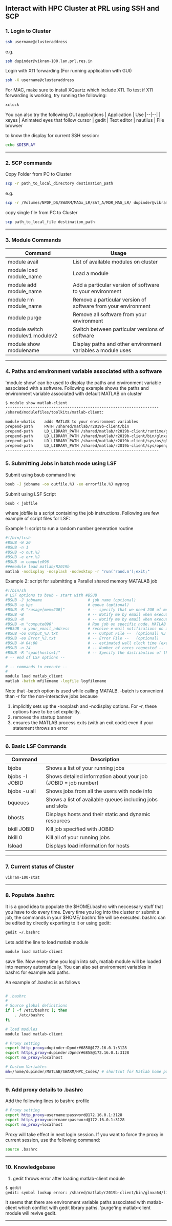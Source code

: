 Interact with HPC Cluster at PRL using SSH and SCP
-------------------------------------------------


### 1. Login to Cluster
```bash
ssh username@clusteraddress
```
e.g. 
```bash
ssh dupinder@vikram-100.lan.prl.res.in
```
Login with X11 forwarding (For running application with GUI)
```bash
ssh -X username@clusteraddress
```
For MAC, make sure to install XQuartz which include X11.
To test if X11 forwarding is working, try running the following:
```bash
xclock 
```
You can also try the following GUI applications
| Application | Use
|--|--|
| xeyes | Animated eyes that follow cursor
| gedit | Text editor
| nautilus | File browser
  
to know the display for current SSH session:
```bash
echo $DISPLAY
```

------------------------------------------------------------------------------------------


### 2. SCP commands
Copy Folder from PC to Cluster
```bash
scp -r path_to_local_directory destination_path
```
e.g.
```bash
scp -r /Volumes/NPDF_DS/SWARM/MAGx_LR/SAT_A/MDR_MAG_LR/ dupinder@vikram-100.lan.prl.res.in:~/Data/SWARM//SAT_A/  
```
copy single file from PC to Cluster
```bash
scp path_to_local_file destination_path
```
------------------------------------------------------------------------------------------

### 3. Module Commands
Command | Usage
|--|--|
| module avail | List of available modules on cluster
| module load module_name | Load a module 
| module add module_name | Add a particular version of software to your environment 
| module rm module_name | Remove a particular version of software from your environment
| module purge | Remove all software from your environment
| module switch modulev1 modulev2 | Switch between particular versions of software
| module show modulename | Display paths and other environment variables a module uses

------------------------------------------------------------------------------------------

### 4. Paths and environment variable associated with a software
'module show' can be used to display the paths and environment variable associated with a software. Following example shows the paths and environment variable associated with default MATLAB on cluster
```bash
$ module show matlab-client
-------------------------------------------------------------------
/shared/modulefiles/toolkits/matlab-client:

module-whatis	 adds MATLAB to your environment variables 
prepend-path	 PATH /shared/matlab/r2019b-client/bin 
prepend-path	 LD_LIBRARY_PATH /shared/matlab/r2019b-client/runtime/glnxa64 
prepend-path	 LD_LIBRARY_PATH /shared/matlab/r2019b-client/bin/glnxa64 
prepend-path	 LD_LIBRARY_PATH /shared/matlab/r2019b-client/sys/os/glnxa64 
prepend-path	 LD_LIBRARY_PATH /shared/matlab/r2019b-client/sys/opengl/lib/glnxa64 
-------------------------------------------------------------------
```



### 5. Submitting Jobs in batch mode using LSF 
Submit using bsub command line
```bash
bsub -J jobname -oo outfile.%J -eo errorfile.%J myprog
```
Submit using LSF Script
```bash
bsub < jobfile
```
where jobfile is a script containing the job instructions. Following are few example of script files for LSF:

Example 1: script to run a random number generation routine
```bash
#!/bin/tcsh
#BSUB -W 20
#BSUB -n 1
#BSUB -o out.%J
#BSUB -e err.%J
#BSUB -m compute096
###module load matlab/R2019b
matlab -nodisplay -nosplash -nodesktop -r "run('rand.m');exit;"
```
Example 2:
script for submitting a Parallel shared memory MATALAB job
```bash
#!/bin/sh
# LSF options to bsub - start with #BSUB
#BSUB -J jobname                    # job name (optional)
#BSUB -q hpc                        # queue (optional)
#BSUB -R "rusage[mem=2GB]"          # -- specify that we need 2GB of memory per core/slot -- 
#BSUB -B                            # -- Notify me by email when execution begins --
#BSUB -N                            # -- Notify me by email when execution ends   --
#BSUB -m "compute090"               # Run job on specific node. MATLAB license is attached on node 090
##BSUB -u your_email_address        # receive e-mail notifications on a non-default address
#BSUB -oo Output_%J.txt             # -- Output File --  (optional) %J suffix the job number with file name
#BSUB -eo Error_%J.txt              # -- Error File --   (optional) 
#BSUB -W 04:00                      # -- estimated wall clock time (execution time): hh:mm -- 
#BSUB -n 24                         # -- Number of cores requested -- 
#BSUB -R "span[hosts=1]"            # -- Specify the distribution of the cores: on a single node --
# -- end of LSF options -- 

# -- commands to execute -- 
# 
module load matlab_client
matlab -batch mfilename -logfile logfilename
```
Note that -batch option is used while calling MATALB. -batch is convenient than -r for the non-interactive jobs because 
1. implicitly sets up the -nosplash and -nodisplay options. For -r, these options have to be set explicitly.
2. removes the startup banner
3. ensures the MATLAB process exits (with an exit code) even if your statement throws an error

------------------------------------------------------------------------------------------

### 6. Basic LSF Commands
| Command            | Description |
|---|---|
| bjobs | Shows a list of your running jobs |
| bjobs -l JOBID | Shows detailed information about your job (JOBID = job number) |
| bjobs -u all | Shows jobs from all the users with node info |
| bqueues | Shows a list of available queues including jobs and slots |
| bhosts | Displays hosts and their static and dynamic resources |
| bkill JOBID | Kill job specified with JOBID |
| bkill 0 | Kill all of your running jobs |
| lsload | Displays load information for hosts |
------------------------------------------------------------------------------------------

### 7. Current status of Cluster
```bash
vikram-100-stat
```
------------------------------------------------------------------------------------------

### 8. Populate .bashrc
It is a good idea to populate the $HOME/.bashrc with neccessary stuff that you have to do every time. Every time you log into the cluster or submit a job, the commands in your $HOME/.bashrc file will be executed. bashrc can be edited by directly exporting to it or using gedit:
```bash
gedit ~/.bashrc
```
Lets add the line to load matlab module
```bash
module load matlab-client
```
save file. Now every time you login into ssh, matlab module will be loaded into memory automatically. You can also set environment variables in bashrc for example add paths.

An example of .bashrc is as follows
```bash

# .bashrc
#
# Source global definitions
if [ -f /etc/bashrc ]; then
    . /etc/bashrc
fi

# load modules
module load matlab-client

# Proxy setting
export http_proxy=dupinder:Dpndr#6858@172.16.0.1:3128
export https_proxy=dupinder:Dpndr#6858@172.16.0.1:3128
export no_proxy=localhost

# Custom Variables
mh=/home/dupinder/MATLAB/SWARM/HPC_Codes/ # shortcut for Matlab home path
```

-------------------------------------------------------------------------------------------

### 9. Add proxy details to .bashrc
Add the following lines to bashrc profile
```bash
# Proxy setting
export http_proxy=username:password@172.16.0.1:3128
export https_proxy=username:password@172.16.0.1:3128
export no_proxy=localhost
```
Proxy will take effect in next login session. If you want to force the proxy in current session, use the following command:
```bash
source .bashrc
```

-------------------------------------------------------------------------------------------

### 10. Knowledgebase

1. gedit throws error after loading matlab-client module
```bash
$ gedit
gedit: symbol lookup error: /shared/matlab/r2019b-client/bin/glnxa64/libgtk-x11-2.0.so.0: undefined symbol: g_type_check_instance_is_fundamentally_a
```
It seems that there are environment variable paths associated with matlab-client which conflict with gedit library paths. 'purge'ing matlab-client module will revive gedit.


------------------------------------------------------------------------------------------
